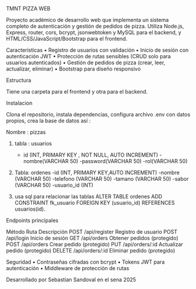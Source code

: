 TMNT PIZZA WEB

Proyecto académico de desarrollo web que implementa un sistema completo de autenticación y gestión de pedidos de pizza. Utiliza Node.js, Express, router, cors, bcrypt, jsonwebtoken y MySQL para el backend, y HTML/CSS/JavaScript/Bootstrap para el frontend.

Características
•	Registro de usuarios con validación
•	Inicio de sesión con autenticación JWT
•	Protección de rutas sensibles (CRUD solo para usuarios autenticados)
•	Gestión de pedidos de pizza (crear, leer, actualizar, eliminar)
•	Bootstrap para diseño responsivo

Estructura

Tiene una carpeta para el frontend y otra para el backend.

Instalacion

Clona el repositorio, instala dependencias, configura archivo .env con datos propios, crea la base de datos así :

Nombre : pizzas 

1. 	tabla : usuarios
	- id (INT, PRIMARY KEY , NOT NULL, AUTO INCREMENT)
	-nombre(VARCHAR 50)
	-password(VARCHAR 50)
	-rol(VARCHAR 50)

2. 	Tabla: ordenes 
    -id (INT, PRIMARY KEY,AUTO INCREMENT)
    -nombre (VARCHAR 50)
    -telefono (VARCHAR 50)
    -tamano (VARCHAR 50)
    -sabor (VARCHAR 50)
    -usuario_id  (INT)
3.	usa sql para relacionar  las tablas ALTER TABLE ordenes  ADD CONSTRAINT fk_usuario FOREIGN KEY (usuario_id) REFERENCES usuarios(id).

Endpoints principales

Método	Ruta	                Descripción
POST	/api/register	     Registro de usuario
POST	/api/login	         Inicio de sesión
GET	    /api/orders	         Obtener pedidos (protegido)
POST	/api/orders	         Crear pedido (protegido)
PUT	    /api/orders/:id	     Actualizar pedido (protegido)
DELETE	/api/orders/:id	     Eliminar pedido (protegido)

Seguridad
•	Contraseñas cifradas con bcrypt
•	Tokens JWT para autenticación
•	Middleware de protección de rutas

Desarrollado por Sebastian Sandoval en el sena 2025
		




